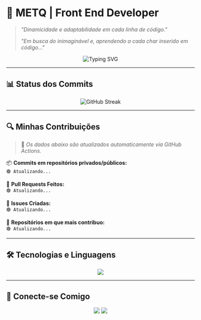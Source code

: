 # 🚀 **METQ | Front End Developer**  
> *"Dinamicidade e adaptabilidade em cada linha de código."*
> 
> *"Em busca do inimaginável e, aprendendo a cada char inserido em código..."*

<div align="center">
  <img src="https://readme-typing-svg.herokuapp.com?font=Fira+Code&size=22&pause=1000&color=0FF0FC&center=true&vCenter=true&width=435&lines=Developer+Front+End;Building+the+Future+with+Code;Tech+%7C+Innovation+%7C+Creativity" alt="Typing SVG" />
</div>

---

## 📊 **Status dos Commits**
<div align="center">
  <img src="https://github-readme-streak-stats.herokuapp.com/?user=Munardt&theme=tokyonight&hide_border=true" alt="GitHub Streak" />
</div>

---

## 🔍 **Minhas Contribuições**
> 📌 *Os dados abaixo são atualizados automaticamente via GitHub Actions.*

📦 **Commits em repositórios privados/públicos:**  
`🟢 Atualizando...`

🔀 **Pull Requests Feitos:**  
`🟢 Atualizando...`

📝 **Issues Criadas:**  
`🟢 Atualizando...`

🔗 **Repositórios em que mais contribuo:**  
`🟢 Atualizando...`

---

## 🛠 **Tecnologias e Linguagens**
<div align="center">
  <img src="https://skillicons.dev/icons?i=ts,angular,nodejs,cs,dotnet,azure,docker,git,linux,vscode,visualstudio" />
</div>

---

## 📡 **Conecte-se Comigo**
<div align="center">
  <a href="https://www.linkedin.com/in/munardt/" target="_blank"><img src="https://img.shields.io/badge/LinkedIn-0077B5?style=for-the-badge&logo=linkedin&logoColor=white"/></a>
  <a href="https://github.com/munardt" target="_blank"><img src="https://img.shields.io/badge/GitHub-100000?style=for-the-badge&logo=github&logoColor=white"/></a>
</div>
